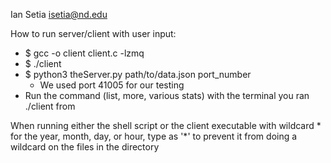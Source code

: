 Ian Setia
isetia@nd.edu

How to run server/client with user input:
- $ gcc -o client client.c -lzmq
- $ ./client
- $ python3 theServer.py path/to/data.json port_number
	- We used port 41005 for our testing
- Run the command (list, more, various stats) with the terminal you ran ./client from

When running either the shell script or the client executable with wildcard * for the year, month, day, or hour, type as '*' to prevent it from doing a wildcard on the files in the directory


